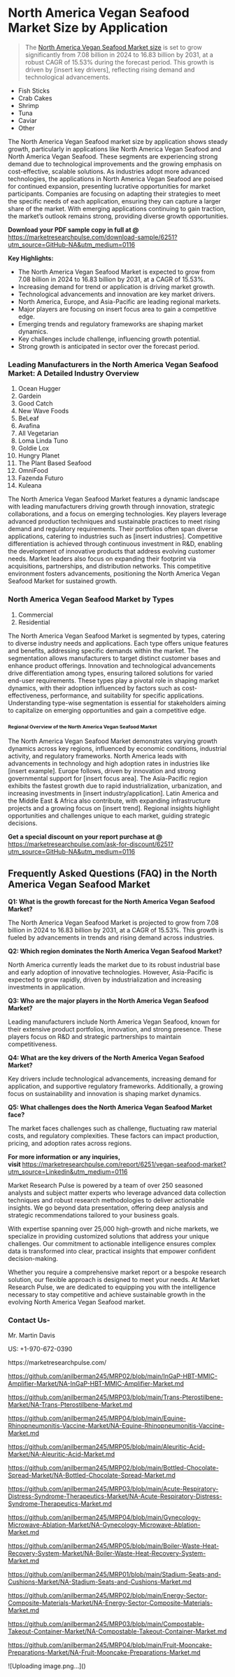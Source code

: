 <h1>North America Vegan Seafood Market&nbsp;Size by Application</h1><blockquote><p>The <a href="https://marketresearchpulse.com/download-sample/6251?utm_source=GitHub-NA&amp;utm_medium=0116">North America Vegan Seafood Market size</a> is set to grow significantly from 7.08 billion in 2024 to 16.83 billion by 2031, at a robust CAGR of 15.53% during the forecast period. This growth is driven by [insert key drivers], reflecting rising demand and technological advancements.</p></blockquote><ul><li>Fish Sticks<li> Crab Cakes<li> Shrimp<li> Tuna<li> Caviar<li> Other</li></ul><p>The North America Vegan Seafood market size by application shows steady growth, particularly in applications like North America Vegan Seafood and North America Vegan Seafood. These segments are experiencing strong demand due to technological improvements and the growing emphasis on cost-effective, scalable solutions. As industries adopt more advanced technologies, the applications in North America Vegan Seafood are poised for continued expansion, presenting lucrative opportunities for market participants. Companies are focusing on adapting their strategies to meet the specific needs of each application, ensuring they can capture a larger share of the market. With emerging applications continuing to gain traction, the market’s outlook remains strong, providing diverse growth opportunities.</p><p><strong>Download your PDF sample copy in full at @ </strong><a href="https://marketresearchpulse.com/download-sample/6251?utm_source=GitHub-NA&amp;utm_medium=0116">https://marketresearchpulse.com/download-sample/6251?utm_source=GitHub-NA&amp;utm_medium=0116</a></p><p><strong>Key Highlights: </strong></p><ul><li>The North America Vegan Seafood Market is expected to grow from 7.08 billion in 2024 to 16.83 billion by 2031, at a CAGR of 15.53%.</li><li>Increasing demand for trend or application is driving market growth.</li><li>Technological advancements and innovation are key market drivers.</li><li>North America, Europe, and Asia-Pacific are leading regional markets.</li><li>Major players are focusing on insert focus area to gain a competitive edge.</li><li>Emerging trends and regulatory frameworks are shaping market dynamics.</li><li>Key challenges include challenge, influencing growth potential.</li><li>Strong growth is anticipated in sector over the forecast period.</li></ul><h3>Leading Manufacturers in the North America Vegan Seafood Market: A Detailed Industry Overview</h3><ol><li>Ocean Hugger</li><li>Gardein</li><li>Good Catch</li><li>New Wave Foods</li><li>BeLeaf</li><li>Avafina</li><li>All Vegetarian</li><li>Loma Linda Tuno</li><li>Goldie Lox</li><li>Hungry Planet</li><li>The Plant Based Seafood</li><li>OmniFood</li><li>Fazenda Futuro</li><li>Kuleana</li></ol><div class="flex max-w-full flex-col flex-grow"><div class="min-h-8 text-message flex w-full flex-col items-end gap-2 whitespace-normal break-words [.text-message+&amp;]:mt-5" dir="auto" data-message-author-role="assistant" data-message-id="fd8432e4-4910-450d-b182-61b7bfb0a01f" data-message-model-slug="gpt-4o"><div class="flex w-full flex-col gap-1 empty:hidden first:pt-[3px]"><div class="markdown prose w-full break-words dark:prose-invert light"><p>The North America Vegan Seafood Market features a dynamic landscape with leading manufacturers driving growth through innovation, strategic collaborations, and a focus on emerging technologies. Key players leverage advanced production techniques and sustainable practices to meet rising demand and regulatory requirements. Their portfolios often span diverse applications, catering to industries such as [insert industries]. Competitive differentiation is achieved through continuous investment in R&amp;D, enabling the development of innovative products that address evolving customer needs. Market leaders also focus on expanding their footprint via acquisitions, partnerships, and distribution networks. This competitive environment fosters advancements, positioning the North America Vegan Seafood Market for sustained growth.</p></div></div></div></div><h3>North America Vegan Seafood Market by Types</h3><ol><li>Commercial<li> Residential</li></ol><div class="flex max-w-full flex-col flex-grow"><div class="min-h-8 text-message flex w-full flex-col items-end gap-2 whitespace-normal break-words [.text-message+&amp;]:mt-5" dir="auto" data-message-author-role="assistant" data-message-id="084470be-0bb7-4664-bddf-5156b4f41249" data-message-model-slug="gpt-4o-mini"><div class="flex w-full flex-col gap-1 empty:hidden first:pt-[3px]"><div class="markdown prose w-full break-words dark:prose-invert light"><p>The North America Vegan Seafood Market is segmented by types, catering to diverse industry needs and applications. Each type offers unique features and benefits, addressing specific demands within the market. The segmentation allows manufacturers to target distinct customer bases and enhance product offerings. Innovation and technological advancements drive differentiation among types, ensuring tailored solutions for varied end-user requirements. These types play a pivotal role in shaping market dynamics, with their adoption influenced by factors such as cost-effectiveness, performance, and suitability for specific applications. Understanding type-wise segmentation is essential for stakeholders aiming to capitalize on emerging opportunities and gain a competitive edge.</p></div></div></div></div><h3><span style="font-size: 11px;">Regional Overview of the North America Vegan Seafood Market</span></h3><div class="flex max-w-full flex-col flex-grow"><div class="min-h-8 text-message flex w-full flex-col items-end gap-2 whitespace-normal break-words [.text-message+&amp;]:mt-5" dir="auto" data-message-author-role="assistant" data-message-id="e9038762-ce64-4e30-91c9-9bd413514231" data-message-model-slug="gpt-4o-mini"><div class="flex w-full flex-col gap-1 empty:hidden first:pt-[3px]"><div class="markdown prose w-full break-words dark:prose-invert light"><p>The North America Vegan Seafood Market demonstrates varying growth dynamics across key regions, influenced by economic conditions, industrial activity, and regulatory frameworks. North America leads with advancements in technology and high adoption rates in industries like [insert example]. Europe follows, driven by innovation and strong governmental support for [insert focus area]. The Asia-Pacific region exhibits the fastest growth due to rapid industrialization, urbanization, and increasing investments in [insert industry/application]. Latin America and the Middle East &amp; Africa also contribute, with expanding infrastructure projects and a growing focus on [insert trend]. Regional insights highlight opportunities and challenges unique to each market, guiding strategic decisions.</p></div></div></div></div><p><strong>Get a special discount on your report purchase at @ </strong><a href="https://marketresearchpulse.com/ask-for-discount/6251?utm_source=GitHub-NA&amp;utm_medium=0116">https://marketresearchpulse.com/ask-for-discount/6251?utm_source=GitHub-NA&amp;utm_medium=0116</a></p><h2>Frequently Asked Questions (FAQ) in the North America Vegan Seafood Market</h2><p><strong>Q1: What is the growth forecast for the North America Vegan Seafood Market?</strong></p><p>The North America Vegan Seafood Market is projected to grow from 7.08 billion in 2024 to 16.83 billion by 2031, at a CAGR of 15.53%. This growth is fueled by advancements in trends and rising demand across industries.</p><p><strong>Q2: Which region dominates the North America Vegan Seafood Market?</strong></p><p>North America currently leads the market due to its robust industrial base and early adoption of innovative technologies. However, Asia-Pacific is expected to grow rapidly, driven by industrialization and increasing investments in application.</p><p><strong>Q3: Who are the major players in the North America Vegan Seafood Market?</strong></p><p>Leading manufacturers include North America Vegan Seafood, known for their extensive product portfolios, innovation, and strong presence. These players focus on R&amp;D and strategic partnerships to maintain competitiveness.</p><p><strong>Q4: What are the key drivers of the North America Vegan Seafood Market?</strong></p><p>Key drivers include technological advancements, increasing demand for application, and supportive regulatory frameworks. Additionally, a growing focus on sustainability and innovation is shaping market dynamics.</p><p><strong>Q5: What challenges does the North America Vegan Seafood Market face?</strong></p><p>The market faces challenges such as challenge, fluctuating raw material costs, and regulatory complexities. These factors can impact production, pricing, and adoption rates across regions.</p><p><strong>For more information or any inquiries, visit&nbsp;</strong><a href="https://marketresearchpulse.com/report/6251/vegan-seafood-market?utm_source=Linkedin&utm_medium=0116">https://marketresearchpulse.com/report/6251/vegan-seafood-market?utm_source=Linkedin&utm_medium=0116</a></p><p>Market Research Pulse is powered by a team of over 250 seasoned analysts and subject matter experts who leverage advanced data collection techniques and robust research methodologies to deliver actionable insights. We go beyond data presentation, offering deep analysis and strategic recommendations tailored to your business goals.</p><p>With expertise spanning over 25,000 high-growth and niche markets, we specialize in providing customized solutions that address your unique challenges. Our commitment to actionable intelligence ensures complex data is transformed into clear, practical insights that empower confident decision-making.</p><p>Whether you require a comprehensive market report or a bespoke research solution, our flexible approach is designed to meet your needs. At Market Research Pulse, we are dedicated to equipping you with the intelligence necessary to stay competitive and achieve sustainable growth in the evolving North America Vegan Seafood market.</p><h3><strong>Contact Us-</strong></h3><p>Mr. Martin Davis</p><p>US: +1-970-672-0390</p><p>https://marketresearchpulse.com/</p><p><a href="https://github.com/anilberman245/MRP02/blob/main/InGaP-HBT-MMIC-Amplifier-Market/NA-InGaP-HBT-MMIC-Amplifier-Market.md">https://github.com/anilberman245/MRP02/blob/main/InGaP-HBT-MMIC-Amplifier-Market/NA-InGaP-HBT-MMIC-Amplifier-Market.md</a></p><p><a href="https://github.com/anilberman245/MRP03/blob/main/Trans-Pterostilbene-Market/NA-Trans-Pterostilbene-Market.md">https://github.com/anilberman245/MRP03/blob/main/Trans-Pterostilbene-Market/NA-Trans-Pterostilbene-Market.md</a></p><p><a href="https://github.com/anilberman245/MRP04/blob/main/Equine-Rhinopneumonitis-Vaccine-Market/NA-Equine-Rhinopneumonitis-Vaccine-Market.md">https://github.com/anilberman245/MRP04/blob/main/Equine-Rhinopneumonitis-Vaccine-Market/NA-Equine-Rhinopneumonitis-Vaccine-Market.md</a></p><p><a href="https://github.com/anilberman245/MRP05/blob/main/Aleuritic-Acid-Market/NA-Aleuritic-Acid-Market.md">https://github.com/anilberman245/MRP05/blob/main/Aleuritic-Acid-Market/NA-Aleuritic-Acid-Market.md</a></p><p><a href="https://github.com/anilberman245/MRP02/blob/main/Bottled-Chocolate-Spread-Market/NA-Bottled-Chocolate-Spread-Market.md">https://github.com/anilberman245/MRP02/blob/main/Bottled-Chocolate-Spread-Market/NA-Bottled-Chocolate-Spread-Market.md</a></p><p><a href="https://github.com/anilberman245/MRP03/blob/main/Acute-Respiratory-Distress-Syndrome-Therapeutics-Market/NA-Acute-Respiratory-Distress-Syndrome-Therapeutics-Market.md">https://github.com/anilberman245/MRP03/blob/main/Acute-Respiratory-Distress-Syndrome-Therapeutics-Market/NA-Acute-Respiratory-Distress-Syndrome-Therapeutics-Market.md</a></p><p><a href="https://github.com/anilberman245/MRP04/blob/main/Gynecology-Microwave-Ablation-Market/NA-Gynecology-Microwave-Ablation-Market.md">https://github.com/anilberman245/MRP04/blob/main/Gynecology-Microwave-Ablation-Market/NA-Gynecology-Microwave-Ablation-Market.md</a></p><p><a href="https://github.com/anilberman245/MRP05/blob/main/Boiler-Waste-Heat-Recovery-System-Market/NA-Boiler-Waste-Heat-Recovery-System-Market.md">https://github.com/anilberman245/MRP05/blob/main/Boiler-Waste-Heat-Recovery-System-Market/NA-Boiler-Waste-Heat-Recovery-System-Market.md</a></p><p><a href="https://github.com/anilberman245/MRP01/blob/main/Stadium-Seats-and-Cushions-Market/NA-Stadium-Seats-and-Cushions-Market.md">https://github.com/anilberman245/MRP01/blob/main/Stadium-Seats-and-Cushions-Market/NA-Stadium-Seats-and-Cushions-Market.md</a></p><p><a href="https://github.com/anilberman245/MRP02/blob/main/Energy-Sector-Composite-Materials-Market/NA-Energy-Sector-Composite-Materials-Market.md">https://github.com/anilberman245/MRP02/blob/main/Energy-Sector-Composite-Materials-Market/NA-Energy-Sector-Composite-Materials-Market.md</a></p><p><a href="https://github.com/anilberman245/MRP03/blob/main/Compostable-Takeout-Container-Market/NA-Compostable-Takeout-Container-Market.md">https://github.com/anilberman245/MRP03/blob/main/Compostable-Takeout-Container-Market/NA-Compostable-Takeout-Container-Market.md</a></p><p><a href="https://github.com/anilberman245/MRP04/blob/main/Fruit-Mooncake-Preparations-Market/NA-Fruit-Mooncake-Preparations-Market.md">https://github.com/anilberman245/MRP04/blob/main/Fruit-Mooncake-Preparations-Market/NA-Fruit-Mooncake-Preparations-Market.md</a></p>
![Uploading image.png…]()
